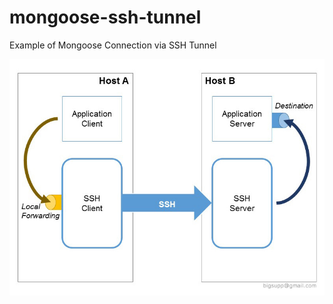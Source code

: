 # mongoose-ssh-tunnel

Example of Mongoose Connection via SSH Tunnel

![alt SSH Tunneling - Local Forwarding](./ssh-tunneling-local-forwarding.jpg)
